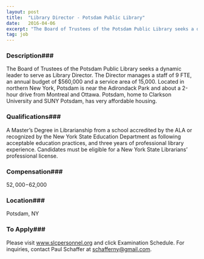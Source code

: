 ```yaml
---
layout: post
title:  "Library Director - Potsdam Public Library"
date:   2016-04-06
excerpt: "The Board of Trustees of the Potsdam Public Library seeks a dynamic leader to serve as Library Director. The Director manages a staff of 9 FTE, an annual budget of $560,000 and a service area of 15,000. Located in northern New York, Potsdam is near the Adirondack Park and about..."
tag: job
---
```


### Description###

The Board of Trustees of the Potsdam Public Library seeks a dynamic leader to serve as Library Director.  The Director manages a staff of 9 FTE, an annual budget of $560,000 and a service area of 15,000. Located in northern New York, Potsdam is near the Adirondack Park and about a 2-hour drive from Montreal and Ottawa.  Potsdam, home to Clarkson University and SUNY Potsdam, has very affordable housing.




### Qualifications###

A Master’s Degree in Librarianship from a school accredited by the ALA or recognized by the New York State Education Department as following acceptable education practices, and three years of professional library experience.  Candidates must be eligible for a New York State Librarians’ professional license.


### Compensation###

$52,000-$62,000


### Location###

Potsdam, NY




### To Apply###

Please visit www.slcpersonnel.org and click Examination Schedule. For inquiries, contact Paul Schaffer at schafferny@gmail.com.





